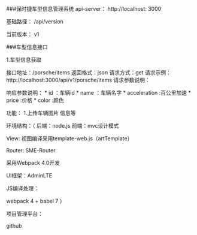 ###保时捷车型信息管理系统
api-server： http://localhost: 3000

基础路径： /api/version

当前版本： v1

###车型信息接口

1.车型信息获取

接口地址：/porsche/items
返回格式：json
请求方式：get
请求示例：http://localhost:3000/api/v1/porsche/items
请求参数说明：
    
响应参数说明：
    * id ：车辆id
    * name ：车辆名字
    * acceleration :百公里加速
    * price :价格
    * color :颜色

功能：
1.上传车辆图片 信息等

环境结构：（
   后端：node.js
   前端：mvc设计模式

   View: 视图编译采用template-web.js（artTemplate）

   Router: SME-Router

   采用Webpack 4.0开发

   UI框架：AdminLTE

   JS编译处理：

   webpack 4 + babel 7
   ）

项目管理平台：

github